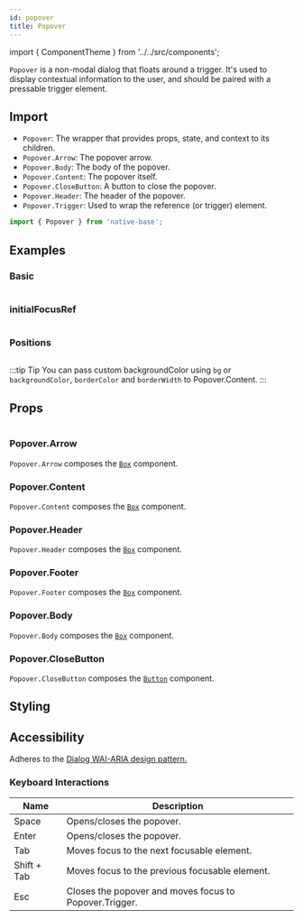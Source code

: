 ```yaml
---
id: popover
title: Popover
---
```


import { ComponentTheme } from '../../src/components';

`Popover` is a non-modal dialog that floats around a trigger. It's used to display contextual information to the user, and should be paired with a pressable trigger element.

## Import

- `Popover`: The wrapper that provides props, state, and context to its children.
- `Popover.Arrow`: The popover arrow.
- `Popover.Body`: The body of the popover.
- `Popover.Content`: The popover itself.
- `Popover.CloseButton`: A button to close the popover.
- `Popover.Header`: The header of the popover.
- `Popover.Trigger`: Used to wrap the reference (or trigger) element.

```jsx
import { Popover } from 'native-base';
```

## Examples

### Basic

```ComponentSnackPlayer path=composites,Popover,Basic.tsx

```

### initialFocusRef

```ComponentSnackPlayer path=composites,Popover,RefEg.tsx

```

### Positions

```ComponentSnackPlayer path=composites,Popover,PopoverPositions.tsx

```

:::tip Tip
You can pass custom backgroundColor using `bg` or `backgroundColor`, `borderColor` and `borderWidth` to Popover.Content.
:::

## Props

```ComponentPropTable path=composites,Popover,Popover.tsx

```

### Popover.Arrow

`Popover.Arrow` composes the [`Box`](box.md) component.

### Popover.Content

`Popover.Content` composes the [`Box`](box.md) component.

### Popover.Header

`Popover.Header` composes the [`Box`](box.md) component.

### Popover.Footer

`Popover.Footer` composes the [`Box`](box.md) component.

### Popover.Body

`Popover.Body` composes the [`Box`](box.md) component.

### Popover.CloseButton 

`Popover.CloseButton` composes the [`Button`](button.md) component.

## Styling

<ComponentTheme name="popover" />

## Accessibility

Adheres to the [Dialog WAI-ARIA design pattern.](https://www.w3.org/TR/wai-aria-practices-1.2/#dialog_modal)

### Keyboard Interactions

| Name                | Description |
| --------------------|-------------|
| Space   | Opens/closes the popover. |
| Enter   | Opens/closes the popover. |
| Tab     | Moves focus to the next focusable element. |
| Shift + Tab | Moves focus to the previous focusable element. |
| Esc     | Closes the popover and moves focus to Popover.Trigger. | 